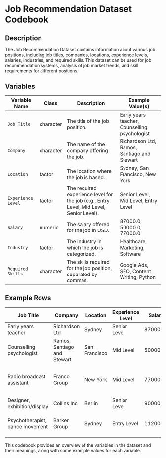 # Job Recommendation Dataset Codebook

## Description

The Job Recommendation Dataset contains information about various job positions, including job titles, companies, locations, experience levels, salaries, industries, and required skills. This dataset can be used for job recommendation systems, analysis of job market trends, and skill requirements for different positions.

## Variables

| Variable Name      | Class     | Description                                                                             | Example Value(s)                              |
|--------------------|-----------|-----------------------------------------------------------------------------------------|-----------------------------------------------|
| `Job Title`        | character | The title of the job position.                                                          | Early years teacher, Counselling psychologist |
| `Company`          | character | The name of the company offering the job.                                               | Richardson Ltd, Ramos, Santiago and Stewart   |
| `Location`         | factor | The location where the job is based.                                                    | Sydney, San Francisco, New York               |
| `Experience Level` | factor | The required experience level for the job (e.g., Entry Level, Mid Level, Senior Level). | Senior Level, Mid Level, Entry Level          |
| `Salary`           | numeric   | The salary offered for the job in USD.                                                  | 87000.0, 50000.0, 77000.0                     |
| `Industry`         | factor | The industry in which the job is categorized.                                           | Healthcare, Marketing, Software               |
| `Required Skills`  | character | The skills required for the job position, separated by commas.                          | Google Ads, SEO, Content Writing, Python      |

## Example Rows

| Job Title                       | Company                     | Location      | Experience Level | Salary   | Industry   | Required Skills                                          |
|---------------------------------|-----------------------------|---------------|------------------|----------|------------|----------------------------------------------------------|
| Early years teacher             | Richardson Ltd              | Sydney        | Senior Level     | 87000.0  | Healthcare | Pharmaceuticals                                          |
| Counselling psychologist        | Ramos, Santiago and Stewart | San Francisco | Mid Level        | 50000.0  | Marketing  | Google Ads, SEO, Content Writing                         |
| Radio broadcast assistant       | Franco Group                | New York      | Mid Level        | 77000.0  | Healthcare | Patient Care, Nursing, Medical Research, Pharmaceuticals |
| Designer, exhibition/display    | Collins Inc                 | Berlin        | Senior Level     | 90000.0  | Software   | Machine Learning                                         |
| Psychotherapist, dance movement | Barker Group                | Sydney        | Entry Level      | 112000.0 | Healthcare | Nursing, Medical Research, Pharmaceuticals               |

This codebook provides an overview of the variables in the dataset and their meanings, along with some example values for each variable.
